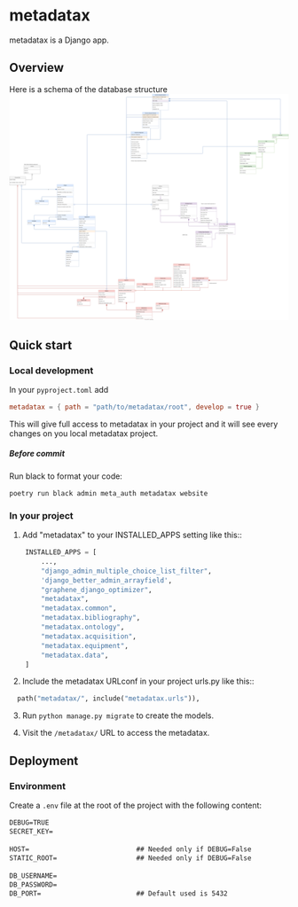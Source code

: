 # metadatax

metadatax is a Django app.


## Overview
Here is a schema of the database structure
![v2 - Métadonnées d'acquisition](./schema.svg)


## Quick start
### Local development
In your `pyproject.toml` add 
```toml
metadatax = { path = "path/to/metadatax/root", develop = true }
```
This will give full access to metadatax in your project and it will see every changes on you local metadatax project.

##### Before commit
Run black to format your code:
```shell
poetry run black admin meta_auth metadatax website
```

### In your project
1. Add "metadatax" to your INSTALLED_APPS setting like this::
```python
    INSTALLED_APPS = [
        ...,
        "django_admin_multiple_choice_list_filter",
        'django_better_admin_arrayfield',
        "graphene_django_optimizer",
        "metadatax",
        "metadatax.common",
        "metadatax.bibliography",
        "metadatax.ontology",
        "metadatax.acquisition",
        "metadatax.equipment",
        "metadatax.data",
    ]
```
2. Include the metadatax URLconf in your project urls.py like this::
```python
  path("metadatax/", include("metadatax.urls")),
```
3. Run `python manage.py migrate` to create the models.

4. Visit the `/metadatax/` URL to access the metadatax.


## Deployment
### Environment
Create a `.env` file at the root of the project with the following content:
```.env
DEBUG=TRUE
SECRET_KEY=

HOST=                           ## Needed only if DEBUG=False
STATIC_ROOT=                    ## Needed only if DEBUG=False

DB_USERNAME=
DB_PASSWORD=
DB_PORT=                        ## Default used is 5432
```
